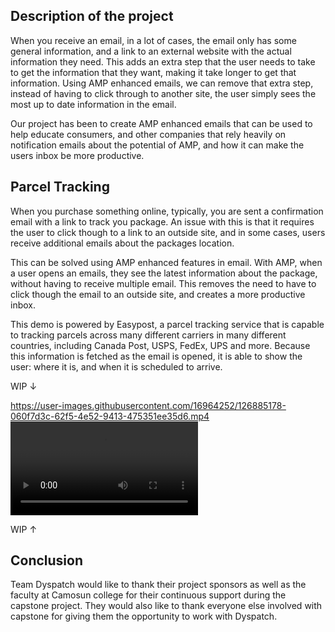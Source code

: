 ## Description of the project

When you receive an email, in a lot of cases, the email only has some general information, and a link to an external website with the actual information they need. This adds an extra step that the user needs to take to get the information that they want, making it take longer to get that information. Using AMP enhanced emails, we can remove that extra step, instead of having to click through to another site, the user simply sees the most up to date information in the email.

Our project has been to create AMP enhanced emails that can be used to help educate consumers, and other companies that rely heavily on notification emails about the potential of AMP, and how it can make the users inbox be more productive. 

## Parcel Tracking

When you purchase something online, typically, you are sent a confirmation email with a link to track you package. An issue with this is that it requires the user to click though to a link to an outside site, and in some cases, users receive additional emails about the packages location.

This can be solved using AMP enhanced features in email. With AMP, when a user opens an emails, they see the latest information about the package, without having to receive multiple email. This removes the need to have to click though the email to an outside site, and creates a more productive inbox.

This demo is powered by Easypost, a parcel tracking service that is capable to tracking parcels across many different carriers in many different countries, including Canada Post, USPS, FedEx, UPS and more. Because this information is fetched as the email is opened, it is able to show the user: where it is, and when it is scheduled to arrive.

WIP ↓

https://user-images.githubusercontent.com/16964252/126885178-060f7d3c-62f5-4e52-9413-475351ee35d6.mp4
<video autoplay loop src="https://user-images.githubusercontent.com/16964252/126885178-060f7d3c-62f5-4e52-9413-475351ee35d6.mp4" />

WIP ↑

## Conclusion 

Team Dyspatch would like to thank their project sponsors as well as the faculty at Camosun college for their continuous support during the capstone project. They would also like to thank everyone else involved with capstone for giving them the opportunity to work with Dyspatch.
